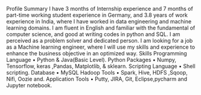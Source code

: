 Profile Summary
I have 3 months of Internship experience and 7 months of part-time working student experience in Germany, and 3.8 years of work experience in India, where I have worked in data engineering and machine learning domains. I am fluent in English and familiar with the fundamental of computer science, and good at writing codes in python and SQL. I am perceived as a problem solver and dedicated person. I am looking for a job as a Machine learning engineer, where I will use my skills and experience to enhance the business objective in an optimized way.
Skills
Programming Language         • Python & Java(Basic Level).
Python Packages		           • Numpy, Tensorflow, keras ,Pandas, Matplotlib, & sklearn.
Scripting Language	         • Shell scripting.
Database    		         • MySQL
Hadoop Tools   		         • Spark, Hive, HDFS ,Sqoop, Nifi, Oozie and.
Application Tools                            • Putty, JIRA, Git, Eclipse,pycharm and Jupyter notebook.
